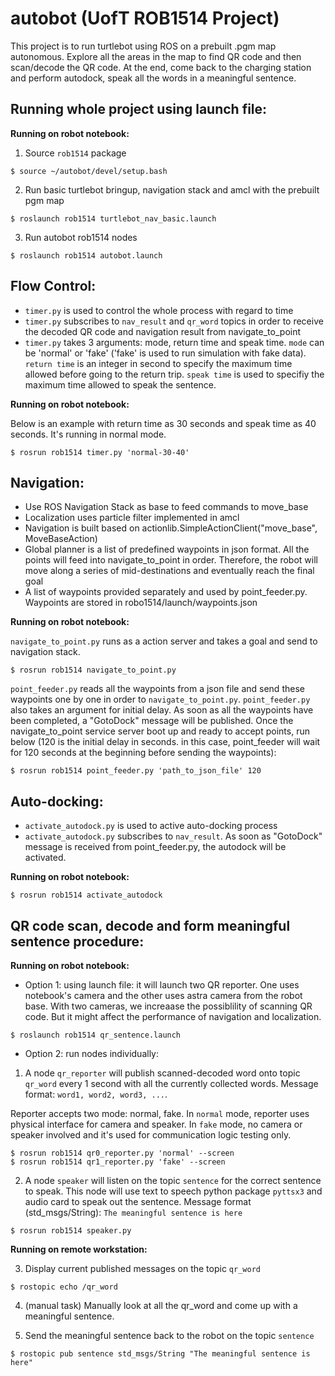 autobot (UofT ROB1514 Project)
============

This project is to run turtlebot using ROS on a prebuilt .pgm map autonomous. Explore all the areas in the map to find QR code and then scan/decode the QR code. At the end, come back to the charging station and perform autodock, speak all the words in a meaningful sentence.


## Running whole project using launch file:

**Running on robot notebook:**

1. Source `rob1514` package

```
$ source ~/autobot/devel/setup.bash
```

2. Run basic turtlebot bringup, navigation stack and amcl with the prebuilt pgm map

```
$ roslaunch rob1514 turtlebot_nav_basic.launch
```

3. Run autobot rob1514 nodes

```
$ roslaunch rob1514 autobot.launch
```


## Flow Control:

- `timer.py` is used to control the whole process with regard to time
- `timer.py` subscribes to `nav_result` and `qr_word` topics in order to receive the decoded QR code and navigation result from navigate_to_point
- `timer.py` takes 3 arguments: mode, return time and speak time. `mode` can be 'normal' or 'fake' ('fake' is used to run simulation with fake data). `return time` is an integer in second to specify the maximum time allowed before going to the return trip. `speak time` is used to specifiy the maximum time allowed to speak the sentence.

**Running on robot notebook:**

Below is an example with return time as 30 seconds and speak time as 40 seconds. It's running in normal mode.

```
$ rosrun rob1514 timer.py 'normal-30-40'
```


## Navigation:

- Use ROS Navigation Stack as base to feed commands to move_base
- Localization uses particle filter implemented in amcl
- Navigation is built based on actionlib.SimpleActionClient("move_base", MoveBaseAction)
- Global planner is a list of predefined waypoints in json format. All the points will feed into navigate_to_point in order. Therefore, the robot will move along a series of mid-destinations and eventually reach the final goal
- A list of waypoints provided separately and used by point_feeder.py. Waypoints are stored in robo1514/launch/waypoints.json

**Running on robot notebook:**

`navigate_to_point.py` runs as a action server and takes a goal and send to navigation stack.

```
$ rosrun rob1514 navigate_to_point.py
```

`point_feeder.py` reads all the waypoints from a json file and send these waypoints one by one in order to `navigate_to_point.py`. `point_feeder.py` also takes an argument for initial delay. As soon as all the waypoints have been completed, a "GotoDock" message will be published. Once the navigate_to_point service server boot up and ready to accept points, run below (120 is the initial delay in seconds. in this case, point_feeder will wait for 120 seconds at the beginning before sending the waypoints):

```
$ rosrun rob1514 point_feeder.py 'path_to_json_file' 120
```


## Auto-docking:

- `activate_autodock.py` is used to active auto-docking process
- `activate_autodock.py` subscribes to `nav_result`. As soon as "GotoDock" message is received from point_feeder.py, the autodock will be activated.

**Running on robot notebook:**

```
$ rosrun rob1514 activate_autodock
```


## QR code scan, decode and form meaningful sentence procedure:

**Running on robot notebook:**
- Option 1: using launch file: it will launch two QR reporter. One uses notebook's camera and the other uses astra camera from the robot base. With two cameras, we increaase the possiblility of scanning QR code. But it might affect the performance of navigation and localization. 

```
$ roslaunch rob1514 qr_sentence.launch
```

- Option 2: run nodes individually:

1. A node `qr_reporter` will publish scanned-decoded word onto topic `qr_word` every 1 second with all the currently collected words. Message format: `word1, word2, word3, ...`. 

Reporter accepts two mode: normal, fake. In `normal` mode, reporter uses physical interface for camera and speaker. In `fake` mode, no camera or speaker involved and it's used for communication logic testing only.

```
$ rosrun rob1514 qr0_reporter.py 'normal' --screen
$ rosrun rob1514 qr1_reporter.py 'fake' --screen
```


2. A node `speaker` will listen on the topic `sentence` for the correct sentence to speak. This node will use text to speech python package `pyttsx3` and audio card to speak out the sentence. Message format (std_msgs/String): `The meaningful sentence is here`

```
$ rosrun rob1514 speaker.py
```


**Running on remote workstation:**

3. Display current published messages on the topic `qr_word`

```
$ rostopic echo /qr_word
```


4. (manual task) Manually look at all the qr_word and come up with a meaningful sentence.



5. Send the meaningful sentence back to the robot on the topic `sentence`
```
$ rostopic pub sentence std_msgs/String "The meaningful sentence is here"
```
